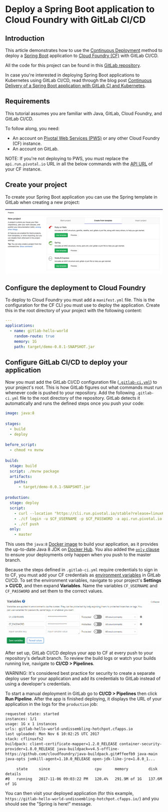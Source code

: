 # Deploy a Spring Boot application to Cloud Foundry with GitLab CI/CD

## Introduction

This article demonstrates how to use the [Continuous Deployment](https://about.gitlab.com/blog/2016/08/05/continuous-integration-delivery-and-deployment-with-gitlab/#continuous-deployment)
method to deploy a [Spring Boot](https://projects.spring.io/spring-boot/) application to
[Cloud Foundry (CF)](https://www.cloudfoundry.org/)
with GitLab CI/CD.

All the code for this project can be found in this [GitLab
repository](https://gitlab.com/gitlab-examples/spring-gitlab-cf-deploy-demo).

In case you're interested in deploying Spring Boot applications to Kubernetes
using GitLab CI/CD, read through the blog post [Continuous Delivery of a Spring Boot application with GitLab CI and Kubernetes](https://about.gitlab.com/blog/2016/12/14/continuous-delivery-of-a-spring-boot-application-with-gitlab-ci-and-kubernetes/).

## Requirements

This tutorial assumes you are familiar with Java, GitLab, Cloud Foundry, and GitLab CI/CD.

To follow along, you need:

- An account on [Pivotal Web Services (PWS)](https://run.pivotal.io/) or any
  other Cloud Foundry (CF) instance.
- An account on GitLab.

NOTE:
If you're not deploying to PWS, you must replace the `api.run.pivotal.io` URL in all the below
commands with the [API URL](https://docs.cloudfoundry.org/running/cf-api-endpoint.html)
of your CF instance.

## Create your project

To create your Spring Boot application you can use the Spring template in
GitLab when creating a new project:

![New Project From Template](img/create_from_template.png)

## Configure the deployment to Cloud Foundry

To deploy to Cloud Foundry you must add a `manifest.yml` file. This
is the configuration for the CF CLI you must use to deploy the application.
Create this in the root directory of your project with the following
content:

```yaml
---
applications:
  - name: gitlab-hello-world
    random-route: true
    memory: 1G
    path: target/demo-0.0.1-SNAPSHOT.jar
```

## Configure GitLab CI/CD to deploy your application

Now you must add the GitLab CI/CD configuration file
([`.gitlab-ci.yml`](https://docs.gitlab.com/ee/ci/yaml/README.html))
to your project's root. This is how GitLab figures out what commands must run whenever
code is pushed to your repository. Add the following `.gitlab-ci.yml`
file to the root directory of the repository. GitLab detects it
automatically and runs the defined steps once you push your code:

```yaml
image: java:8

stages:
  - build
  - deploy

before_script:
  - chmod +x mvnw

build:
  stage: build
  script: ./mvnw package
  artifacts:
    paths:
      - target/demo-0.0.1-SNAPSHOT.jar

production:
  stage: deploy
  script:
    - curl --location "https://cli.run.pivotal.io/stable?release=linux64-binary&source=github" | tar zx
    - ./cf login -u $CF_USERNAME -p $CF_PASSWORD -a api.run.pivotal.io
    - ./cf push
  only:
    - master
```

This uses the `java:8` [Docker image](https://docs.gitlab.com/ee/docker/using_docker_images.md)
to build your application, as it provides the up-to-date Java 8 JDK on [Docker Hub](https://hub.docker.com/).
You also added the [`only` clause](https://docs.gitlab.com/ee/ci/yaml/README.html#onlyexcept-basic)
to ensure your deployments only happen when you push to the master branch.

Because the steps defined in `.gitlab-ci.yml` require credentials to sign in to
CF, you must add your CF credentials as
[environment variables](https://docs.gitlab.com/ee/variables/README.md#predefined-environment-variables)
in GitLab CI/CD. To set the environment variables, navigate to your project's
**Settings > CI/CD**, and then expand **Variables**. Name the variables
`CF_USERNAME` and `CF_PASSWORD` and set them to the correct values.

![Variable Settings in GitLab](img/cloud_foundry_variables.png)

After set up, GitLab CI/CD deploys your app to CF at every push to your
repository's default branch. To review the build logs or watch your builds
running live, navigate to **CI/CD > Pipelines**.

WARNING:
It's considered best practice for security to create a separate deploy user for
your application and add its credentials to GitLab instead of using a
developer's credentials.

To start a manual deployment in GitLab go to **CI/CD > Pipelines** then click
**Run Pipeline**. After the app is finished deploying, it displays the
URL of your application in the logs for the `production` job:

```shell
requested state: started
instances: 1/1
usage: 1G x 1 instances
urls: gitlab-hello-world-undissembling-hotchpot.cfapps.io
last uploaded: Mon Nov 6 10:02:25 UTC 2017
stack: cflinuxfs2
buildpack: client-certificate-mapper=1.2.0_RELEASE container-security-provider=1.8.0_RELEASE java-buildpack=v4.5-offline-https://github.com/cloudfoundry/java-buildpack.git#ffeefb9 java-main java-opts jvmkill-agent=1.10.0_RELEASE open-jdk-like-jre=1.8.0_1...

     state     since                    cpu      memory         disk           details
#0   running   2017-11-06 09:03:22 PM   120.4%   291.9M of 1G   137.6M of 1G
```

You can then visit your deployed application (for this example,
`https://gitlab-hello-world-undissembling-hotchpot.cfapps.io/`) and you should
see the "Spring is here!" message.
